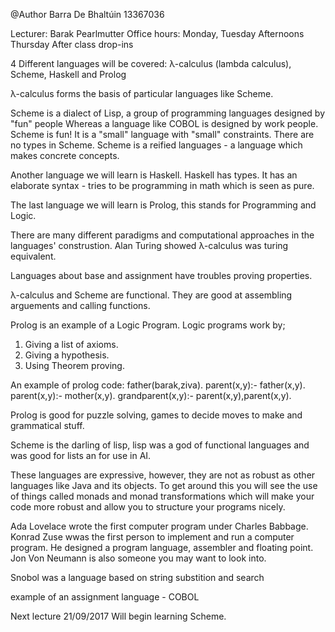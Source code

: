 @Author Barra De Bhaltúin 13367036 

Lecturer: Barak Pearlmutter
Office hours: Monday, Tuesday Afternoons
Thursday After class drop-ins

4 Different languages will be covered: λ-calculus (lambda calculus), Scheme, Haskell and Prolog

λ-calculus forms the basis of particular languages like Scheme.

Scheme is a dialect of Lisp, a group of programming languages designed by "fun" people 
Whereas a language like COBOL is designed by work people.
Scheme is fun! 
It is a "small" language with "small" constraints.
There are no types in Scheme.
Scheme is a reified languages - a language which makes concrete concepts.

Another language we will learn is Haskell.
Haskell has types.
It has an elaborate syntax - tries to be programming in math which is seen as pure.

The last language we will learn is Prolog, this stands for Programming and Logic.

There are many different paradigms and computational approaches in the languages' construstion.
Alan Turing showed λ-calculus was turing equivalent.

Languages about base and assignment have troubles proving properties.

λ-calculus and Scheme are functional. They are good at assembling arguements and calling functions.

Prolog is an example of a Logic Program.
Logic programs work by; 
1) Giving a list of axioms.
2) Giving a hypothesis.
3) Using Theorem proving.

An example of prolog code:
father(barak,ziva).
parent(x,y):-
  father(x,y).
parent(x,y):-
  mother(x,y).
grandparent(x,y):- parent(x,y),parent(x,y).

Prolog is good for puzzle solving, games to decide moves to make and grammatical stuff.

Scheme is the darling of lisp, lisp was a god of functional languages and was good for lists an for use in AI.

These languages are expressive, however, they are not as robust as other languages like Java and its objects.
To get around this you will see the use of things called monads and monad transformations which will make your code more robust 
and allow you to structure your programs nicely.

Ada Lovelace wrote the first computer program under Charles Babbage.
Konrad Zuse wwas the first person to implement and run a computer program. 
He designed a program language, assembler and floating point.
Jon Von Neumann is also someone you may want to look into.

Snobol was a language based on string substition and search

example of an assignment language - COBOL

Next lecture 21/09/2017
Will begin learning Scheme.

